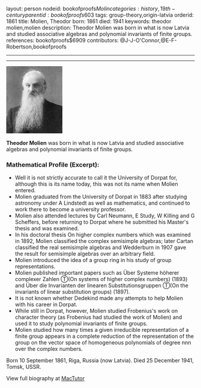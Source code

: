 layout: person
nodeid: bookofproofs$Molin
categories: history,19th-century
parentid: bookofproofs$603
tags: group-theory,origin-latvia
orderid: 1861
title: Molien, Theodor
born: 1861
died: 1941
keywords: theodor molien,molien
description: Theodor Molien was born in what is now Latvia and studied associative algebras and polynomial invariants of finite groups.
references: bookofproofs$6909
contributors: @J-J-O'Connor,@E-F-Robertson,bookofproofs

---



---

![Molin.jpg](https://github.com/bookofproofs/bookofproofs.github.io/blob/main/_sources/_assets/images/portraits/Molin.jpg?raw=true)

**Theodor Molien** was born in what is now Latvia and  studied associative algebras and polynomial invariants of finite groups.

### Mathematical Profile (Excerpt):
* Well it is not strictly accurate to call it the University of Dorpat for, although this is its name today, this was not its name when Molien entered.
* Molien graduated from the University of Dorpat in 1883 after studying astronomy under A Lindstedt as well as mathematics, and continued to work there to become a university professor.
* Molien also attended lectures by Carl Neumann, E Study, W Killing and G Scheffers, before returning to Dorpat where he submitted his Master's thesis and was examined.
* In his doctoral thesis On higher complex numbers which was examined in 1892, Molien classified the complex semisimple algebras; later Cartan classified the real semisimple algebras and Wedderburn in 1907 gave the result for semisimple algebras over an arbitrary field.
* Molien introduced the idea of a group ring in his study of group representations.
* Molien published important papers such as Über Systeme höherer complexer Zahlen Ⓣ(On systems of higher complex numbers) (1893) and Über die Invarianten der linearen Substitutionsgruppen Ⓣ(On the invariants of linear substitution groups) (1897).
* It is not known whether Dedekind made any attempts to help Molien with his career in Dorpat.
* While still in Dorpat, however, Molien studied Frobenius's work on character theory (as Frobenius had studied the work of Molien) and used it to study polynomial invariants of finite groups.
* Molien studied how many times a given irreducible representation of a finite group appears in a complete reduction of the representation of the group on the vector space of homogeneous polynomials of degree nnn over the complex numbers.

Born 10 September 1861, Riga, Russia (now Latvia). Died 25 December 1941, Tomsk, USSR.

View full biography at [MacTutor](https://mathshistory.st-andrews.ac.uk/Biographies/Molin/)
